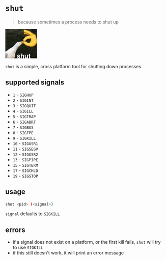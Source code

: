 # `shut`
> because sometimes a process needs to shut up

<img src="static/shut.png" width="100">

`shut` is a simple, cross platform tool for shutting down processes.
## supported signals
- `1` - `SIGHUP`
- `2` - `SIGINT`
- `3` - `SIGQUIT`
- `4` - `SIGILL`
- `5` - `SIGTRAP`
- `6` - `SIGABRT`
- `7` - `SIGBUS`
- `8` - `SIGFPE`
- `9` - `SIGKILL`
- `10` - `SIGUSR1`
- `11` - `SIGSEGV`
- `12` - `SIGUSR2`
- `13` - `SIGPIPE`
- `15` - `SIGTERM`
- `17` - `SIGCHLD`
- `19` - `SIGSTOP`
## usage
```sh
shut <pid> (<signal>)
```
`signal` defaults to `SIGKILL`
## errors
- if a signal does not exist on a platform, or the first kill fails, `shut` will try to use `SIGKILL`
- if this still doesn't work, it will print an error message